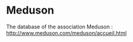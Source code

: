 Meduson
=======

The database of the association Meduson : http://www.meduson.com/meduson/accueil.html
